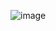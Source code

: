 ![image](https://user-images.githubusercontent.com/26503585/156466336-5524a7cb-9d77-478e-becd-66c32e6afd5e.png)


